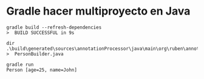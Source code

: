 # Gradle hacer multiproyecto en Java

```
gradle build --refresh-dependencies
>  BUILD SUCCESSFUL in 9s

dir .\build\generated\sources\annotationProcessor\java\main\org\ruben\annotationUser 
>  PersonBuilder.java

gradle run
Person [age=25, name=John]
```



